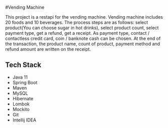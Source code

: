 #Vending Machine

This project is a restapi for the vending machine. Vending machine includes 20 foods and 10 beverages. The process steps are as follows: select product(You can choose sugar in hot drinks), select product count, select payment type, get a refund, get a receipt. As payment type, contact / contactless credit card, coin / banknote cash can be chosen. At the end of the transaction, the product name, count of product, payment method and refund amount are written on the receipt.

## Tech Stack

- Java 11
- Spring Boot
- Maven
- MySQL
- Hibernate
- Lombok
- Mockito
- Git
- Intellij IDEA